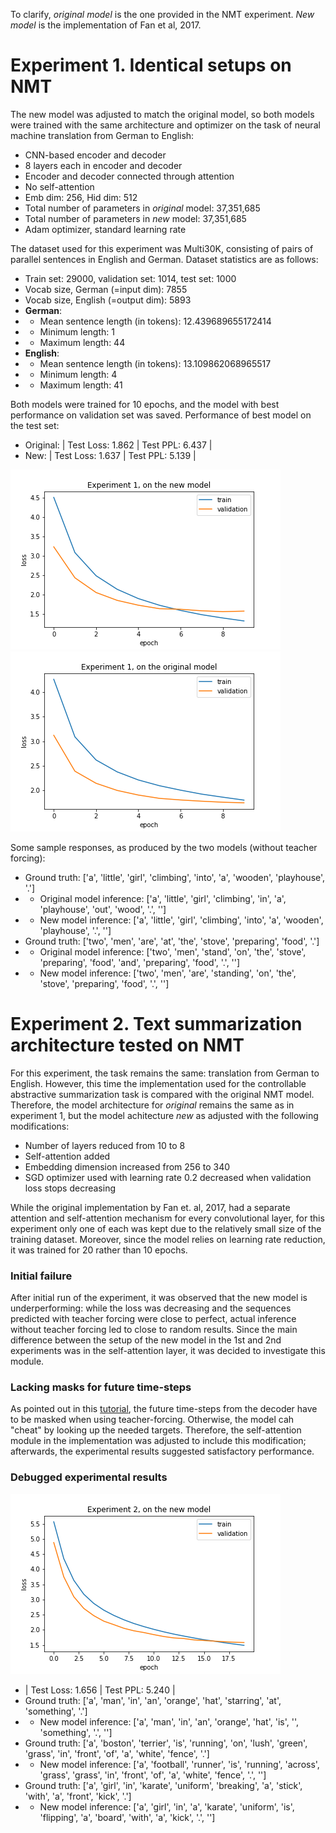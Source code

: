 To clarify, *original model* is the one provided in the NMT experiment. *New model* is the implementation of Fan et al, 2017. 

# Experiment 1. Identical setups on NMT
The new model was adjusted to match the original model, so both models were trained with the same architecture and optimizer on the task of neural machine translation from German to English: 
* CNN-based encoder and decoder
* 8 layers each in encoder and decoder
* Encoder and decoder connected through attention
* No self-attention
* Emb dim: 256, Hid dim: 512
* Total number of parameters in *original* model: 37,351,685
* Total number of parameters in *new* model: 37,351,685
* Adam optimizer, standard learning rate

The dataset used for this experiment was Multi30K, consisting of pairs of parallel sentences in English and German. Dataset statistics are as follows: 

* Train set: 29000, validation set: 1014, test set: 1000
* Vocab size, German (=input dim): 7855
* Vocab size, English (=output dim): 5893
* **German**:
* * Mean sentence length (in tokens): 12.439689655172414
* * Minimum length: 1
* * Maximum length: 44
* **English**:
* * Mean sentence length (in tokens): 13.109862068965517
* * Minimum length: 4
* * Maximum length: 41

Both models were trained for 10 epochs, and the model with best performance on validation set was saved. Performance of best model on the test set:
* Original: | Test Loss: 1.862 | Test PPL:   6.437 |
* New: | Test Loss: 1.637 | Test PPL:   5.139 |

![](./debugging_plots/losses_new_experiment_1.png)
![](./debugging_plots/losses_original_experiment_1.png)

Some sample responses, as produced by the two models (without teacher forcing):  
* Ground truth: ['a', 'little', 'girl', 'climbing', 'into', 'a', 'wooden', 'playhouse', '.']
* * Original model inference: ['a', 'little', 'girl', 'climbing', 'in', 'a', 'playhouse', 'out', 'wood', '.', '<eos>']
* * New model inference: ['a', 'little', 'girl', 'climbing', 'into', 'a', 'wooden', 'playhouse', '.', '<eos>']
* Ground truth: ['two', 'men', 'are', 'at', 'the', 'stove', 'preparing', 'food', '.']
* * Original model inference: ['two', 'men', 'stand', 'on', 'the', 'stove', 'preparing', 'food', 'and', 'preparing', 'food', '.', '<eos>']
* * New model inference: ['two', 'men', 'are', 'standing', 'on', 'the', 'stove', 'preparing', 'food', '.', '<eos>']

# Experiment 2. Text summarization architecture tested on NMT
For this experiment, the task remains the same: translation from German to English. However, this time the implementation used for the controllable abstractive summarization task is compared with the original NMT model. Therefore, the model architecture for *original* remains the same as in experiment 1, but the model achitecture *new* as adjusted with the following modifications:
* Number of layers reduced from 10 to 8
* Self-attention added
* Embedding dimension increased from 256 to 340
* SGD optimizer used with learning rate 0.2 decreased when validation loss stops decreasing

While the original implementation by Fan et. al, 2017, had a separate attention and self-attention mechanism for every convolutional layer, for this experiment only one of each was kept due to the relatively small size of the training dataset. Moreover, since the model relies on learning rate reduction, it was trained for 20 rather than 10 epochs.

### Initial failure
After initial run of the experiment, it was observed that the new model is underperforming: while the loss was decreasing and the sequences predicted with teacher forcing were close to perfect, actual inference without teacher forcing led to close to random results. Since the main difference between the setup of the new model in the 1st and 2nd experiments was in the self-attention layer, it was decided to investigate this module. 

### Lacking masks for future time-steps
As pointed out in this [tutorial](https://pytorch.org/tutorials/beginner/transformer_tutorial.html), the future time-steps from the decoder have to be masked when using teacher-forcing. Otherwise, the model cah "cheat" by looking up the needed targets. Therefore, the self-attention module in the implementation was adjusted to include this modification; afterwards, the experimental results suggested satisfactory performance. 

### Debugged experimental results
![](./debugging_plots/losses_new_experiment_2.png)

* | Test Loss: 1.656 | Test PPL:   5.240 |
* Ground truth: ['a', 'man', 'in', 'an', 'orange', 'hat', 'starring', 'at', 'something', '.']
* * New model inference: ['a', 'man', 'in', 'an', 'orange', 'hat', 'is', '<unk>', 'something', '.', '<eos>']
* Ground truth: ['a', 'boston', 'terrier', 'is', 'running', 'on', 'lush', 'green', 'grass', 'in', 'front', 'of', 'a', 'white', 'fence', '.']
* * New model inference: ['a', 'football', 'runner', 'is', 'running', 'across', 'grass', 'grass', 'in', 'front', 'of', 'a', 'white', 'fence', '.', '<eos>']
* Ground truth: ['a', 'girl', 'in', 'karate', 'uniform', 'breaking', 'a', 'stick', 'with', 'a', 'front', 'kick', '.']
* * New model inference: ['a', 'girl', 'in', 'a', 'karate', 'uniform', 'is', 'flipping', 'a', 'board', 'with', 'a', 'kick', '.', '<eos>']